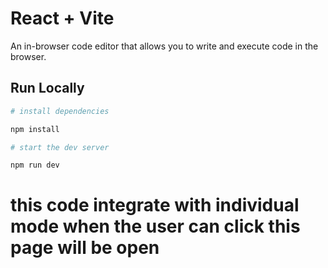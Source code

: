 # React + Vite

An in-browser code editor that allows you to write and execute code in the browser.

## Run Locally

```bash
# install dependencies

npm install

# start the dev server

npm run dev
```


# this code integrate with individual mode when the user can click this page will be open
